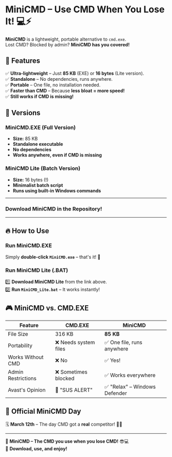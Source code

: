 # MiniCMD – Use CMD When You Lose It! 💻⚡

**MiniCMD** is a lightweight, portable alternative to `cmd.exe`.  
Lost CMD? Blocked by admin? **MiniCMD has you covered!**  

## 🚀 Features
✅ **Ultra-lightweight** – Just **85 KB** (EXE) or **16 bytes** (Lite version).  
✅ **Standalone** – No dependencies, runs anywhere.  
✅ **Portable** – One file, no installation needed.  
✅ **Faster than CMD** – Because **less bloat = more speed!**  
✅ **Still works if CMD is missing!**  

## 📂 Versions
### **MiniCMD.EXE (Full Version)**
- **Size:** 85 KB  
- **Standalone executable**  
- **No dependencies**  
- **Works anywhere, even if CMD is missing**  

### **MiniCMD Lite (Batch Version)**
- **Size:** 16 bytes (!)  
- **Minimalist batch script**  
- **Runs using built-in Windows commands**  

---
### Download MiniCMD in the Repository!
---

## 🔥 How to Use
### **Run MiniCMD.EXE**
Simply **double-click `MiniCMD.exe`** – that's it! 🚀  

### **Run MiniCMD Lite (.BAT)**
1️⃣ **Download MiniCMD Lite** from the link above.  
2️⃣ **Run `MiniCMD_Lite.bat`** – It works instantly!  

## 🎮 MiniCMD vs. CMD.EXE
| Feature | CMD.EXE | MiniCMD |
|---------|--------|---------|
| File Size | 316 KB | **85 KB** |
| Portability | ❌ Needs system files | ✅ One file, runs anywhere |
| Works Without CMD | ❌ No | ✅ Yes! |
| Admin Restrictions | ❌ Sometimes blocked | ✅ Works everywhere |
| Avast's Opinion | 🚨 "SUS ALERT" | ✅ "Relax" – Windows Defender |

## 📅 Official MiniCMD Day  
🗓 **March 12th** – The day CMD got a **real** competitor! 🚀🔥  

---

👑 **MiniCMD – The CMD you use when you lose CMD!** 😎💻  
🚀 **Download, use, and enjoy!**  
